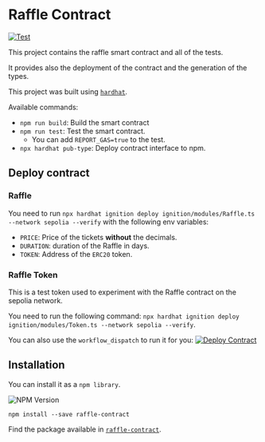 # Raffle Contract

[![Test](https://github.com/Bullrich/raffle-contract/actions/workflows/test.yml/badge.svg?branch=main&event=push)](https://github.com/Bullrich/raffle-contract/actions/workflows/test.yml)

This project contains the raffle smart contract and all of the tests.

It provides also the deployment of the contract and the generation of the types.

This project was built using [`hardhat`](https://hardhat.org/).

Available commands:

- `npm run build`: Build the smart contract
- `npm run test`: Test the smart contract.
  - You can add `REPORT_GAS=true` to the test.
- `npx hardhat pub-type`: Deploy contract interface to npm.

## Deploy contract

### Raffle

You need to run `npx hardhat ignition deploy ignition/modules/Raffle.ts --network sepolia --verify` with the following env variables:

- `PRICE`: Price of the tickets **without** the decimals.
- `DURATION`: duration of the Raffle in days.
- `TOKEN`: Address of the `ERC20` token.

### Raffle Token

This is a test token used to experiment with the Raffle contract on the sepolia network.

You need to run the following command: `npx hardhat ignition deploy ignition/modules/Token.ts --network sepolia --verify`.

You can also use the `workflow_dispatch` to run it for you: [![Deploy Contract](https://github.com/Bullrich/raffle-contract/actions/workflows/deploy-contract.yml/badge.svg?event=workflow_dispatch)](https://github.com/Bullrich/raffle-contract/actions/workflows/deploy-contract.yml)

## Installation

You can install it as a `npm library`.

![NPM Version](https://img.shields.io/npm/v/raffle-contract)

`npm install --save raffle-contract`

Find the package available in [`raffle-contract`](https://www.npmjs.com/package/raffle-contract).

